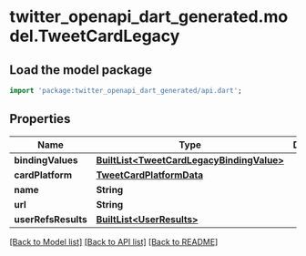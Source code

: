 # twitter_openapi_dart_generated.model.TweetCardLegacy

## Load the model package
```dart
import 'package:twitter_openapi_dart_generated/api.dart';
```

## Properties
Name | Type | Description | Notes
------------ | ------------- | ------------- | -------------
**bindingValues** | [**BuiltList&lt;TweetCardLegacyBindingValue&gt;**](TweetCardLegacyBindingValue.md) |  | 
**cardPlatform** | [**TweetCardPlatformData**](TweetCardPlatformData.md) |  | [optional] 
**name** | **String** |  | 
**url** | **String** |  | 
**userRefsResults** | [**BuiltList&lt;UserResults&gt;**](UserResults.md) |  | [optional] 

[[Back to Model list]](../README.md#documentation-for-models) [[Back to API list]](../README.md#documentation-for-api-endpoints) [[Back to README]](../README.md)


